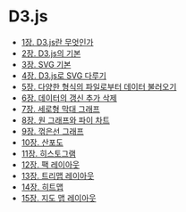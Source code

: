 # D3.js

* [1장. D3.js란 무엇인가]
* [2장. D3.js의 기본]
* [3장. SVG 기본]
* [4장. D3.js로 SVG 다루기]
* [5장. 다양한 형식의 파일로부터 데이터 불러오기]
* [6장. 데이터의 갱신 추가 삭제]
* [7장. 세로형 막대 그래프]
* [8장. 원 그래프와 파이 차트]
* [9장. 꺾은선 그래프]
* [10장. 산포도]
* [11장. 히스토그램]
* [12장. 팩 레이아웃]
* [13장. 트리맵 레이아웃]
* [14장. 히트맵]
* [15장. 지도 맵 레이아웃]

[1장. D3.js란 무엇인가]: https://github.com/YonghoChoi/develope-note/tree/master/md/D3.js/01.D3.js란_무엇인가.md
[2장. D3.js의 기본]: https://github.com/YonghoChoi/develope-note/tree/master/md/D3.js/02.D3.js의_기본.md
[3장. SVG 기본]: https://github.com/YonghoChoi/develope-note/tree/master/md/D3.js/03.SVG_기본.md
[4장. D3.js로 SVG 다루기]: https://github.com/YonghoChoi/develope-note/tree/master/md/D3.js/04.D3.js로_SVG_다루기.md
[5장. 다양한 형식의 파일로부터 데이터 불러오기]: https://github.com/YonghoChoi/develope-note/tree/master/md/D3.js/05.다양한_형식의_파일로부터_데이터_불러오기.md
[6장. 데이터의 갱신 추가 삭제]: https://github.com/YonghoChoi/develope-note/tree/master/md/D3.js/06.데이터의_갱신_추가_삭제.md
[7장. 세로형 막대 그래프]: https://github.com/YonghoChoi/develope-note/tree/master/md/D3.js/07.세로형_막대그래프.md
[8장. 원 그래프와 파이 차트]: https://github.com/YonghoChoi/develope-note/tree/master/md/D3.js/08.원_그래프와_파이_차트.md
[9장. 꺾은선 그래프]: https://github.com/YonghoChoi/develope-note/tree/master/md/D3.js/09.꺾은선_그래프.md
[10장. 산포도]: https://github.com/YonghoChoi/develope-note/tree/master/md/D3.js/10.산포도.md
[11장. 히스토그램]: https://github.com/YonghoChoi/develope-note/tree/master/md/D3.js/11.히스토그램.md
[12장. 팩 레이아웃]: https://github.com/YonghoChoi/develope-note/tree/master/md/D3.js/12.팩_레이아웃.md
[13장. 트리맵 레이아웃]: https://github.com/YonghoChoi/develope-note/tree/master/md/D3.js/13.트리맵_레이아웃.md
[14장. 히트맵]: https://github.com/YonghoChoi/develope-note/tree/master/md/D3.js/14.히트맵.md
[15장. 지도 맵 레이아웃]: https://github.com/YonghoChoi/develope-note/tree/master/md/D3.js/15.지도_맵_레이아웃.md
